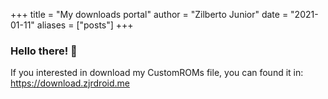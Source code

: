 +++
title = "My downloads portal"
author = "Zilberto Junior"
date = "2021-01-11"
aliases = ["posts"]
+++ 

### Hello there! 👋

If you interested in download my CustomROMs file, you can found it in: https://download.zjrdroid.me



